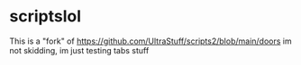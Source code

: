 # scriptslol

This is a "fork" of https://github.com/UltraStuff/scripts2/blob/main/doors im not skidding, im just testing tabs stuff
